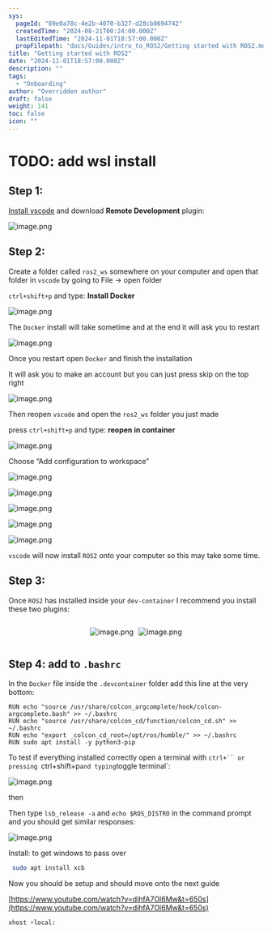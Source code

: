 ```yaml
---
sys:
  pageId: "89e0a78c-4e2b-4070-b327-d28cb0694742"
  createdTime: "2024-08-21T00:24:00.000Z"
  lastEditedTime: "2024-11-01T18:57:00.000Z"
  propFilepath: "docs/Guides/intro_to_ROS2/Getting started with ROS2.md"
title: "Getting started with ROS2"
date: "2024-11-01T18:57:00.000Z"
description: ""
tags:
  - "Onboarding"
author: "Overridden author"
draft: false
weight: 141
toc: false
icon: ""
---
```


# TODO: add wsl install

## Step 1:

[Install vscode](https://code.visualstudio.com/download) and download **Remote Development** plugin:

![image.png](https://prod-files-secure.s3.us-west-2.amazonaws.com/d518164a-d88e-44d1-a4ee-3adb3bd8bce0/efb52993-1881-4a40-b95e-6f020334f022/image.png?X-Amz-Algorithm=AWS4-HMAC-SHA256&X-Amz-Content-Sha256=UNSIGNED-PAYLOAD&X-Amz-Credential=ASIAZI2LB466SO3XVL6W%2F20250324%2Fus-west-2%2Fs3%2Faws4_request&X-Amz-Date=20250324T161034Z&X-Amz-Expires=3600&X-Amz-Security-Token=IQoJb3JpZ2luX2VjEJj%2F%2F%2F%2F%2F%2F%2F%2F%2F%2FwEaCXVzLXdlc3QtMiJHMEUCIAnRxc04UhfU%2BPxDC40lk1FV12o3QiL1mSh5Q4VOp0MqAiEAqlzqu8zOj7ZpuYQA%2BDxbVvkMmJgpwO%2Bx90Hs7Yjcn8sqiAQI8f%2F%2F%2F%2F%2F%2F%2F%2F%2F%2FARAAGgw2Mzc0MjMxODM4MDUiDJNoPiqhEYDqd5xBQyrcA8Mq7gOjQBzZrWyGPtGEgKt7QKahxm8X80CguqRnfCJakEz%2BrKgSbtQkfZOp5BytJcmhcT8RfEzAZwdfTCBW7n6g3lzA01dW2rY5IluxYao%2B3zvollRjddHDL12f%2FZnNV6r3gFIUBhGojBlrBbm%2BNWCES3qsaarIe2O5zL2M%2FGbi0CnDi%2BOYYQD2iuc6FGHelaateHlCdAKVAkZtkk8ExBBn%2FIB2AbFgiVku%2FqPAqnw25ZrAyNZX4VJqLkneETfN%2B1pQ%2B8i5kt2lZYgkjXUUn07NdRMRuJGQgSGPj%2BHXc76%2F22XYBsEjLUlxgn%2BJ2Ugs%2FWtlt1suDVNZlE3SdcjhKH9KGMOD24hJugJY3R2VffhWZTxdITSRpfyOo2fgpLco5ejIuwp80Sa9PdKykoNLuOonZaC7AhVrKCbEy0Qw1MpjbA7g6aNZoM4RFSrkXGmQSPlgHYC%2Fh%2FbWR6u9M%2B7e1mt9AtubwIZmJ7bw3Tc4tWPZ6gszWd8l%2FoHG8gINdIhHtAsnhxcOtmHvYYIC0RytajOcH8LRx4FavddHGurHsPrCrEN0FT5iDqkp%2BMclmKCJVTpmDSCCN%2FLlzi83cZll9yunjrfz3iTR8%2B0mWtcBqaemvlFuGFfDclqIqwb9MMX%2Bhb8GOqUBq7sHhQkQByJWfPyODjkAg3AiSCVrLhtdHoC3biSWuMFm7OqAYvdLMjU%2FJp6WnCLtgvYpE5zRcV4k2WNyucuorOxs9BUtbDlQDKOeT5yvY%2B2sjEgqqRAUNM5yj%2FIDq9MXL532aS8qFheXq3ULEusT%2B0XR5YpKz%2BxF9mhzXvkknUWaVQ%2Bpr24eK2ZjAynOdb5AQaFk%2FSfVyW82zvMZxlfRwtbpyNgO&X-Amz-Signature=91296fdf656d410c6d33ecb64c091589b4a19bf890ea41e428d5a3542ec04add&X-Amz-SignedHeaders=host&x-id=GetObject)

## Step 2:

Create a folder called `ros2_ws` somewhere on your computer and open that folder in `vscode` by going to File → open folder 

`ctrl+shift+p` and type: **Install Docker**

![image.png](https://prod-files-secure.s3.us-west-2.amazonaws.com/d518164a-d88e-44d1-a4ee-3adb3bd8bce0/2269dc0e-1cd5-47ff-bceb-c04ad9b2eab0/image.png?X-Amz-Algorithm=AWS4-HMAC-SHA256&X-Amz-Content-Sha256=UNSIGNED-PAYLOAD&X-Amz-Credential=ASIAZI2LB466SO3XVL6W%2F20250324%2Fus-west-2%2Fs3%2Faws4_request&X-Amz-Date=20250324T161034Z&X-Amz-Expires=3600&X-Amz-Security-Token=IQoJb3JpZ2luX2VjEJj%2F%2F%2F%2F%2F%2F%2F%2F%2F%2FwEaCXVzLXdlc3QtMiJHMEUCIAnRxc04UhfU%2BPxDC40lk1FV12o3QiL1mSh5Q4VOp0MqAiEAqlzqu8zOj7ZpuYQA%2BDxbVvkMmJgpwO%2Bx90Hs7Yjcn8sqiAQI8f%2F%2F%2F%2F%2F%2F%2F%2F%2F%2FARAAGgw2Mzc0MjMxODM4MDUiDJNoPiqhEYDqd5xBQyrcA8Mq7gOjQBzZrWyGPtGEgKt7QKahxm8X80CguqRnfCJakEz%2BrKgSbtQkfZOp5BytJcmhcT8RfEzAZwdfTCBW7n6g3lzA01dW2rY5IluxYao%2B3zvollRjddHDL12f%2FZnNV6r3gFIUBhGojBlrBbm%2BNWCES3qsaarIe2O5zL2M%2FGbi0CnDi%2BOYYQD2iuc6FGHelaateHlCdAKVAkZtkk8ExBBn%2FIB2AbFgiVku%2FqPAqnw25ZrAyNZX4VJqLkneETfN%2B1pQ%2B8i5kt2lZYgkjXUUn07NdRMRuJGQgSGPj%2BHXc76%2F22XYBsEjLUlxgn%2BJ2Ugs%2FWtlt1suDVNZlE3SdcjhKH9KGMOD24hJugJY3R2VffhWZTxdITSRpfyOo2fgpLco5ejIuwp80Sa9PdKykoNLuOonZaC7AhVrKCbEy0Qw1MpjbA7g6aNZoM4RFSrkXGmQSPlgHYC%2Fh%2FbWR6u9M%2B7e1mt9AtubwIZmJ7bw3Tc4tWPZ6gszWd8l%2FoHG8gINdIhHtAsnhxcOtmHvYYIC0RytajOcH8LRx4FavddHGurHsPrCrEN0FT5iDqkp%2BMclmKCJVTpmDSCCN%2FLlzi83cZll9yunjrfz3iTR8%2B0mWtcBqaemvlFuGFfDclqIqwb9MMX%2Bhb8GOqUBq7sHhQkQByJWfPyODjkAg3AiSCVrLhtdHoC3biSWuMFm7OqAYvdLMjU%2FJp6WnCLtgvYpE5zRcV4k2WNyucuorOxs9BUtbDlQDKOeT5yvY%2B2sjEgqqRAUNM5yj%2FIDq9MXL532aS8qFheXq3ULEusT%2B0XR5YpKz%2BxF9mhzXvkknUWaVQ%2Bpr24eK2ZjAynOdb5AQaFk%2FSfVyW82zvMZxlfRwtbpyNgO&X-Amz-Signature=483d152ecabe6527d2e6c176a4d9a1b1c813f83568d8bb604731990c4d7b8c11&X-Amz-SignedHeaders=host&x-id=GetObject)

The `Docker` install will take sometime and at the end it will ask you to restart

![image.png](https://prod-files-secure.s3.us-west-2.amazonaws.com/d518164a-d88e-44d1-a4ee-3adb3bd8bce0/ed233f78-be33-4b1f-b89c-9c346c0e961e/image.png?X-Amz-Algorithm=AWS4-HMAC-SHA256&X-Amz-Content-Sha256=UNSIGNED-PAYLOAD&X-Amz-Credential=ASIAZI2LB466SO3XVL6W%2F20250324%2Fus-west-2%2Fs3%2Faws4_request&X-Amz-Date=20250324T161034Z&X-Amz-Expires=3600&X-Amz-Security-Token=IQoJb3JpZ2luX2VjEJj%2F%2F%2F%2F%2F%2F%2F%2F%2F%2FwEaCXVzLXdlc3QtMiJHMEUCIAnRxc04UhfU%2BPxDC40lk1FV12o3QiL1mSh5Q4VOp0MqAiEAqlzqu8zOj7ZpuYQA%2BDxbVvkMmJgpwO%2Bx90Hs7Yjcn8sqiAQI8f%2F%2F%2F%2F%2F%2F%2F%2F%2F%2FARAAGgw2Mzc0MjMxODM4MDUiDJNoPiqhEYDqd5xBQyrcA8Mq7gOjQBzZrWyGPtGEgKt7QKahxm8X80CguqRnfCJakEz%2BrKgSbtQkfZOp5BytJcmhcT8RfEzAZwdfTCBW7n6g3lzA01dW2rY5IluxYao%2B3zvollRjddHDL12f%2FZnNV6r3gFIUBhGojBlrBbm%2BNWCES3qsaarIe2O5zL2M%2FGbi0CnDi%2BOYYQD2iuc6FGHelaateHlCdAKVAkZtkk8ExBBn%2FIB2AbFgiVku%2FqPAqnw25ZrAyNZX4VJqLkneETfN%2B1pQ%2B8i5kt2lZYgkjXUUn07NdRMRuJGQgSGPj%2BHXc76%2F22XYBsEjLUlxgn%2BJ2Ugs%2FWtlt1suDVNZlE3SdcjhKH9KGMOD24hJugJY3R2VffhWZTxdITSRpfyOo2fgpLco5ejIuwp80Sa9PdKykoNLuOonZaC7AhVrKCbEy0Qw1MpjbA7g6aNZoM4RFSrkXGmQSPlgHYC%2Fh%2FbWR6u9M%2B7e1mt9AtubwIZmJ7bw3Tc4tWPZ6gszWd8l%2FoHG8gINdIhHtAsnhxcOtmHvYYIC0RytajOcH8LRx4FavddHGurHsPrCrEN0FT5iDqkp%2BMclmKCJVTpmDSCCN%2FLlzi83cZll9yunjrfz3iTR8%2B0mWtcBqaemvlFuGFfDclqIqwb9MMX%2Bhb8GOqUBq7sHhQkQByJWfPyODjkAg3AiSCVrLhtdHoC3biSWuMFm7OqAYvdLMjU%2FJp6WnCLtgvYpE5zRcV4k2WNyucuorOxs9BUtbDlQDKOeT5yvY%2B2sjEgqqRAUNM5yj%2FIDq9MXL532aS8qFheXq3ULEusT%2B0XR5YpKz%2BxF9mhzXvkknUWaVQ%2Bpr24eK2ZjAynOdb5AQaFk%2FSfVyW82zvMZxlfRwtbpyNgO&X-Amz-Signature=0cb2ead6f3478736a91b5b608248d8398597462226cec8b4a32c303b33b3eba5&X-Amz-SignedHeaders=host&x-id=GetObject)

Once you restart open `Docker` and finish the installation

It will ask you to make an account but you can just press skip on the top right

![image.png](https://prod-files-secure.s3.us-west-2.amazonaws.com/d518164a-d88e-44d1-a4ee-3adb3bd8bce0/21010ad9-1659-4fd9-9f59-9932a09b2a3d/image.png?X-Amz-Algorithm=AWS4-HMAC-SHA256&X-Amz-Content-Sha256=UNSIGNED-PAYLOAD&X-Amz-Credential=ASIAZI2LB466SO3XVL6W%2F20250324%2Fus-west-2%2Fs3%2Faws4_request&X-Amz-Date=20250324T161034Z&X-Amz-Expires=3600&X-Amz-Security-Token=IQoJb3JpZ2luX2VjEJj%2F%2F%2F%2F%2F%2F%2F%2F%2F%2FwEaCXVzLXdlc3QtMiJHMEUCIAnRxc04UhfU%2BPxDC40lk1FV12o3QiL1mSh5Q4VOp0MqAiEAqlzqu8zOj7ZpuYQA%2BDxbVvkMmJgpwO%2Bx90Hs7Yjcn8sqiAQI8f%2F%2F%2F%2F%2F%2F%2F%2F%2F%2FARAAGgw2Mzc0MjMxODM4MDUiDJNoPiqhEYDqd5xBQyrcA8Mq7gOjQBzZrWyGPtGEgKt7QKahxm8X80CguqRnfCJakEz%2BrKgSbtQkfZOp5BytJcmhcT8RfEzAZwdfTCBW7n6g3lzA01dW2rY5IluxYao%2B3zvollRjddHDL12f%2FZnNV6r3gFIUBhGojBlrBbm%2BNWCES3qsaarIe2O5zL2M%2FGbi0CnDi%2BOYYQD2iuc6FGHelaateHlCdAKVAkZtkk8ExBBn%2FIB2AbFgiVku%2FqPAqnw25ZrAyNZX4VJqLkneETfN%2B1pQ%2B8i5kt2lZYgkjXUUn07NdRMRuJGQgSGPj%2BHXc76%2F22XYBsEjLUlxgn%2BJ2Ugs%2FWtlt1suDVNZlE3SdcjhKH9KGMOD24hJugJY3R2VffhWZTxdITSRpfyOo2fgpLco5ejIuwp80Sa9PdKykoNLuOonZaC7AhVrKCbEy0Qw1MpjbA7g6aNZoM4RFSrkXGmQSPlgHYC%2Fh%2FbWR6u9M%2B7e1mt9AtubwIZmJ7bw3Tc4tWPZ6gszWd8l%2FoHG8gINdIhHtAsnhxcOtmHvYYIC0RytajOcH8LRx4FavddHGurHsPrCrEN0FT5iDqkp%2BMclmKCJVTpmDSCCN%2FLlzi83cZll9yunjrfz3iTR8%2B0mWtcBqaemvlFuGFfDclqIqwb9MMX%2Bhb8GOqUBq7sHhQkQByJWfPyODjkAg3AiSCVrLhtdHoC3biSWuMFm7OqAYvdLMjU%2FJp6WnCLtgvYpE5zRcV4k2WNyucuorOxs9BUtbDlQDKOeT5yvY%2B2sjEgqqRAUNM5yj%2FIDq9MXL532aS8qFheXq3ULEusT%2B0XR5YpKz%2BxF9mhzXvkknUWaVQ%2Bpr24eK2ZjAynOdb5AQaFk%2FSfVyW82zvMZxlfRwtbpyNgO&X-Amz-Signature=b27371e08e2d4ccf37d9236553a80c895468d3f33ddf85eb7aeba72cf112aa29&X-Amz-SignedHeaders=host&x-id=GetObject)

Then reopen `vscode` and open the `ros2_ws` folder you just made

press `ctrl+shift+p` and type: **reopen in container**

![image.png](https://prod-files-secure.s3.us-west-2.amazonaws.com/d518164a-d88e-44d1-a4ee-3adb3bd8bce0/4e93b8c2-41ad-488c-8095-c74205196118/image.png?X-Amz-Algorithm=AWS4-HMAC-SHA256&X-Amz-Content-Sha256=UNSIGNED-PAYLOAD&X-Amz-Credential=ASIAZI2LB466SO3XVL6W%2F20250324%2Fus-west-2%2Fs3%2Faws4_request&X-Amz-Date=20250324T161034Z&X-Amz-Expires=3600&X-Amz-Security-Token=IQoJb3JpZ2luX2VjEJj%2F%2F%2F%2F%2F%2F%2F%2F%2F%2FwEaCXVzLXdlc3QtMiJHMEUCIAnRxc04UhfU%2BPxDC40lk1FV12o3QiL1mSh5Q4VOp0MqAiEAqlzqu8zOj7ZpuYQA%2BDxbVvkMmJgpwO%2Bx90Hs7Yjcn8sqiAQI8f%2F%2F%2F%2F%2F%2F%2F%2F%2F%2FARAAGgw2Mzc0MjMxODM4MDUiDJNoPiqhEYDqd5xBQyrcA8Mq7gOjQBzZrWyGPtGEgKt7QKahxm8X80CguqRnfCJakEz%2BrKgSbtQkfZOp5BytJcmhcT8RfEzAZwdfTCBW7n6g3lzA01dW2rY5IluxYao%2B3zvollRjddHDL12f%2FZnNV6r3gFIUBhGojBlrBbm%2BNWCES3qsaarIe2O5zL2M%2FGbi0CnDi%2BOYYQD2iuc6FGHelaateHlCdAKVAkZtkk8ExBBn%2FIB2AbFgiVku%2FqPAqnw25ZrAyNZX4VJqLkneETfN%2B1pQ%2B8i5kt2lZYgkjXUUn07NdRMRuJGQgSGPj%2BHXc76%2F22XYBsEjLUlxgn%2BJ2Ugs%2FWtlt1suDVNZlE3SdcjhKH9KGMOD24hJugJY3R2VffhWZTxdITSRpfyOo2fgpLco5ejIuwp80Sa9PdKykoNLuOonZaC7AhVrKCbEy0Qw1MpjbA7g6aNZoM4RFSrkXGmQSPlgHYC%2Fh%2FbWR6u9M%2B7e1mt9AtubwIZmJ7bw3Tc4tWPZ6gszWd8l%2FoHG8gINdIhHtAsnhxcOtmHvYYIC0RytajOcH8LRx4FavddHGurHsPrCrEN0FT5iDqkp%2BMclmKCJVTpmDSCCN%2FLlzi83cZll9yunjrfz3iTR8%2B0mWtcBqaemvlFuGFfDclqIqwb9MMX%2Bhb8GOqUBq7sHhQkQByJWfPyODjkAg3AiSCVrLhtdHoC3biSWuMFm7OqAYvdLMjU%2FJp6WnCLtgvYpE5zRcV4k2WNyucuorOxs9BUtbDlQDKOeT5yvY%2B2sjEgqqRAUNM5yj%2FIDq9MXL532aS8qFheXq3ULEusT%2B0XR5YpKz%2BxF9mhzXvkknUWaVQ%2Bpr24eK2ZjAynOdb5AQaFk%2FSfVyW82zvMZxlfRwtbpyNgO&X-Amz-Signature=aad2534ab12f7a7e6e0304a4362b75e65c7a2a0269ebfbb11f9e993fc5fca8da&X-Amz-SignedHeaders=host&x-id=GetObject)

Choose “Add configuration to workspace”

![image.png](https://prod-files-secure.s3.us-west-2.amazonaws.com/d518164a-d88e-44d1-a4ee-3adb3bd8bce0/9560b282-5060-4989-ba37-97e7b2c22476/image.png?X-Amz-Algorithm=AWS4-HMAC-SHA256&X-Amz-Content-Sha256=UNSIGNED-PAYLOAD&X-Amz-Credential=ASIAZI2LB466SO3XVL6W%2F20250324%2Fus-west-2%2Fs3%2Faws4_request&X-Amz-Date=20250324T161034Z&X-Amz-Expires=3600&X-Amz-Security-Token=IQoJb3JpZ2luX2VjEJj%2F%2F%2F%2F%2F%2F%2F%2F%2F%2FwEaCXVzLXdlc3QtMiJHMEUCIAnRxc04UhfU%2BPxDC40lk1FV12o3QiL1mSh5Q4VOp0MqAiEAqlzqu8zOj7ZpuYQA%2BDxbVvkMmJgpwO%2Bx90Hs7Yjcn8sqiAQI8f%2F%2F%2F%2F%2F%2F%2F%2F%2F%2FARAAGgw2Mzc0MjMxODM4MDUiDJNoPiqhEYDqd5xBQyrcA8Mq7gOjQBzZrWyGPtGEgKt7QKahxm8X80CguqRnfCJakEz%2BrKgSbtQkfZOp5BytJcmhcT8RfEzAZwdfTCBW7n6g3lzA01dW2rY5IluxYao%2B3zvollRjddHDL12f%2FZnNV6r3gFIUBhGojBlrBbm%2BNWCES3qsaarIe2O5zL2M%2FGbi0CnDi%2BOYYQD2iuc6FGHelaateHlCdAKVAkZtkk8ExBBn%2FIB2AbFgiVku%2FqPAqnw25ZrAyNZX4VJqLkneETfN%2B1pQ%2B8i5kt2lZYgkjXUUn07NdRMRuJGQgSGPj%2BHXc76%2F22XYBsEjLUlxgn%2BJ2Ugs%2FWtlt1suDVNZlE3SdcjhKH9KGMOD24hJugJY3R2VffhWZTxdITSRpfyOo2fgpLco5ejIuwp80Sa9PdKykoNLuOonZaC7AhVrKCbEy0Qw1MpjbA7g6aNZoM4RFSrkXGmQSPlgHYC%2Fh%2FbWR6u9M%2B7e1mt9AtubwIZmJ7bw3Tc4tWPZ6gszWd8l%2FoHG8gINdIhHtAsnhxcOtmHvYYIC0RytajOcH8LRx4FavddHGurHsPrCrEN0FT5iDqkp%2BMclmKCJVTpmDSCCN%2FLlzi83cZll9yunjrfz3iTR8%2B0mWtcBqaemvlFuGFfDclqIqwb9MMX%2Bhb8GOqUBq7sHhQkQByJWfPyODjkAg3AiSCVrLhtdHoC3biSWuMFm7OqAYvdLMjU%2FJp6WnCLtgvYpE5zRcV4k2WNyucuorOxs9BUtbDlQDKOeT5yvY%2B2sjEgqqRAUNM5yj%2FIDq9MXL532aS8qFheXq3ULEusT%2B0XR5YpKz%2BxF9mhzXvkknUWaVQ%2Bpr24eK2ZjAynOdb5AQaFk%2FSfVyW82zvMZxlfRwtbpyNgO&X-Amz-Signature=0dca43b851ae0c4cb2a93db64d34768dcefaa6ffe1f6fc5a7180819cb7a4c31d&X-Amz-SignedHeaders=host&x-id=GetObject)

![image.png](https://prod-files-secure.s3.us-west-2.amazonaws.com/d518164a-d88e-44d1-a4ee-3adb3bd8bce0/2ee63f81-886b-48e8-a553-dc6e5eac99e4/image.png?X-Amz-Algorithm=AWS4-HMAC-SHA256&X-Amz-Content-Sha256=UNSIGNED-PAYLOAD&X-Amz-Credential=ASIAZI2LB466SO3XVL6W%2F20250324%2Fus-west-2%2Fs3%2Faws4_request&X-Amz-Date=20250324T161034Z&X-Amz-Expires=3600&X-Amz-Security-Token=IQoJb3JpZ2luX2VjEJj%2F%2F%2F%2F%2F%2F%2F%2F%2F%2FwEaCXVzLXdlc3QtMiJHMEUCIAnRxc04UhfU%2BPxDC40lk1FV12o3QiL1mSh5Q4VOp0MqAiEAqlzqu8zOj7ZpuYQA%2BDxbVvkMmJgpwO%2Bx90Hs7Yjcn8sqiAQI8f%2F%2F%2F%2F%2F%2F%2F%2F%2F%2FARAAGgw2Mzc0MjMxODM4MDUiDJNoPiqhEYDqd5xBQyrcA8Mq7gOjQBzZrWyGPtGEgKt7QKahxm8X80CguqRnfCJakEz%2BrKgSbtQkfZOp5BytJcmhcT8RfEzAZwdfTCBW7n6g3lzA01dW2rY5IluxYao%2B3zvollRjddHDL12f%2FZnNV6r3gFIUBhGojBlrBbm%2BNWCES3qsaarIe2O5zL2M%2FGbi0CnDi%2BOYYQD2iuc6FGHelaateHlCdAKVAkZtkk8ExBBn%2FIB2AbFgiVku%2FqPAqnw25ZrAyNZX4VJqLkneETfN%2B1pQ%2B8i5kt2lZYgkjXUUn07NdRMRuJGQgSGPj%2BHXc76%2F22XYBsEjLUlxgn%2BJ2Ugs%2FWtlt1suDVNZlE3SdcjhKH9KGMOD24hJugJY3R2VffhWZTxdITSRpfyOo2fgpLco5ejIuwp80Sa9PdKykoNLuOonZaC7AhVrKCbEy0Qw1MpjbA7g6aNZoM4RFSrkXGmQSPlgHYC%2Fh%2FbWR6u9M%2B7e1mt9AtubwIZmJ7bw3Tc4tWPZ6gszWd8l%2FoHG8gINdIhHtAsnhxcOtmHvYYIC0RytajOcH8LRx4FavddHGurHsPrCrEN0FT5iDqkp%2BMclmKCJVTpmDSCCN%2FLlzi83cZll9yunjrfz3iTR8%2B0mWtcBqaemvlFuGFfDclqIqwb9MMX%2Bhb8GOqUBq7sHhQkQByJWfPyODjkAg3AiSCVrLhtdHoC3biSWuMFm7OqAYvdLMjU%2FJp6WnCLtgvYpE5zRcV4k2WNyucuorOxs9BUtbDlQDKOeT5yvY%2B2sjEgqqRAUNM5yj%2FIDq9MXL532aS8qFheXq3ULEusT%2B0XR5YpKz%2BxF9mhzXvkknUWaVQ%2Bpr24eK2ZjAynOdb5AQaFk%2FSfVyW82zvMZxlfRwtbpyNgO&X-Amz-Signature=90e3c131396d7abcf01a9095d9d6559fef9608d4c209f2fb15560980f9c47be8&X-Amz-SignedHeaders=host&x-id=GetObject)

![image.png](https://prod-files-secure.s3.us-west-2.amazonaws.com/d518164a-d88e-44d1-a4ee-3adb3bd8bce0/ae1580b2-b048-407e-aed9-b584224a7a04/image.png?X-Amz-Algorithm=AWS4-HMAC-SHA256&X-Amz-Content-Sha256=UNSIGNED-PAYLOAD&X-Amz-Credential=ASIAZI2LB466SO3XVL6W%2F20250324%2Fus-west-2%2Fs3%2Faws4_request&X-Amz-Date=20250324T161034Z&X-Amz-Expires=3600&X-Amz-Security-Token=IQoJb3JpZ2luX2VjEJj%2F%2F%2F%2F%2F%2F%2F%2F%2F%2FwEaCXVzLXdlc3QtMiJHMEUCIAnRxc04UhfU%2BPxDC40lk1FV12o3QiL1mSh5Q4VOp0MqAiEAqlzqu8zOj7ZpuYQA%2BDxbVvkMmJgpwO%2Bx90Hs7Yjcn8sqiAQI8f%2F%2F%2F%2F%2F%2F%2F%2F%2F%2FARAAGgw2Mzc0MjMxODM4MDUiDJNoPiqhEYDqd5xBQyrcA8Mq7gOjQBzZrWyGPtGEgKt7QKahxm8X80CguqRnfCJakEz%2BrKgSbtQkfZOp5BytJcmhcT8RfEzAZwdfTCBW7n6g3lzA01dW2rY5IluxYao%2B3zvollRjddHDL12f%2FZnNV6r3gFIUBhGojBlrBbm%2BNWCES3qsaarIe2O5zL2M%2FGbi0CnDi%2BOYYQD2iuc6FGHelaateHlCdAKVAkZtkk8ExBBn%2FIB2AbFgiVku%2FqPAqnw25ZrAyNZX4VJqLkneETfN%2B1pQ%2B8i5kt2lZYgkjXUUn07NdRMRuJGQgSGPj%2BHXc76%2F22XYBsEjLUlxgn%2BJ2Ugs%2FWtlt1suDVNZlE3SdcjhKH9KGMOD24hJugJY3R2VffhWZTxdITSRpfyOo2fgpLco5ejIuwp80Sa9PdKykoNLuOonZaC7AhVrKCbEy0Qw1MpjbA7g6aNZoM4RFSrkXGmQSPlgHYC%2Fh%2FbWR6u9M%2B7e1mt9AtubwIZmJ7bw3Tc4tWPZ6gszWd8l%2FoHG8gINdIhHtAsnhxcOtmHvYYIC0RytajOcH8LRx4FavddHGurHsPrCrEN0FT5iDqkp%2BMclmKCJVTpmDSCCN%2FLlzi83cZll9yunjrfz3iTR8%2B0mWtcBqaemvlFuGFfDclqIqwb9MMX%2Bhb8GOqUBq7sHhQkQByJWfPyODjkAg3AiSCVrLhtdHoC3biSWuMFm7OqAYvdLMjU%2FJp6WnCLtgvYpE5zRcV4k2WNyucuorOxs9BUtbDlQDKOeT5yvY%2B2sjEgqqRAUNM5yj%2FIDq9MXL532aS8qFheXq3ULEusT%2B0XR5YpKz%2BxF9mhzXvkknUWaVQ%2Bpr24eK2ZjAynOdb5AQaFk%2FSfVyW82zvMZxlfRwtbpyNgO&X-Amz-Signature=1ef5f94119cbf8dd97467e14a169dbf2bd9557b52af79507c0b56aa282fa5758&X-Amz-SignedHeaders=host&x-id=GetObject)

![image.png](https://prod-files-secure.s3.us-west-2.amazonaws.com/d518164a-d88e-44d1-a4ee-3adb3bd8bce0/53255b28-f75e-430f-b9e3-c0ac8577e42b/image.png?X-Amz-Algorithm=AWS4-HMAC-SHA256&X-Amz-Content-Sha256=UNSIGNED-PAYLOAD&X-Amz-Credential=ASIAZI2LB466SO3XVL6W%2F20250324%2Fus-west-2%2Fs3%2Faws4_request&X-Amz-Date=20250324T161034Z&X-Amz-Expires=3600&X-Amz-Security-Token=IQoJb3JpZ2luX2VjEJj%2F%2F%2F%2F%2F%2F%2F%2F%2F%2FwEaCXVzLXdlc3QtMiJHMEUCIAnRxc04UhfU%2BPxDC40lk1FV12o3QiL1mSh5Q4VOp0MqAiEAqlzqu8zOj7ZpuYQA%2BDxbVvkMmJgpwO%2Bx90Hs7Yjcn8sqiAQI8f%2F%2F%2F%2F%2F%2F%2F%2F%2F%2FARAAGgw2Mzc0MjMxODM4MDUiDJNoPiqhEYDqd5xBQyrcA8Mq7gOjQBzZrWyGPtGEgKt7QKahxm8X80CguqRnfCJakEz%2BrKgSbtQkfZOp5BytJcmhcT8RfEzAZwdfTCBW7n6g3lzA01dW2rY5IluxYao%2B3zvollRjddHDL12f%2FZnNV6r3gFIUBhGojBlrBbm%2BNWCES3qsaarIe2O5zL2M%2FGbi0CnDi%2BOYYQD2iuc6FGHelaateHlCdAKVAkZtkk8ExBBn%2FIB2AbFgiVku%2FqPAqnw25ZrAyNZX4VJqLkneETfN%2B1pQ%2B8i5kt2lZYgkjXUUn07NdRMRuJGQgSGPj%2BHXc76%2F22XYBsEjLUlxgn%2BJ2Ugs%2FWtlt1suDVNZlE3SdcjhKH9KGMOD24hJugJY3R2VffhWZTxdITSRpfyOo2fgpLco5ejIuwp80Sa9PdKykoNLuOonZaC7AhVrKCbEy0Qw1MpjbA7g6aNZoM4RFSrkXGmQSPlgHYC%2Fh%2FbWR6u9M%2B7e1mt9AtubwIZmJ7bw3Tc4tWPZ6gszWd8l%2FoHG8gINdIhHtAsnhxcOtmHvYYIC0RytajOcH8LRx4FavddHGurHsPrCrEN0FT5iDqkp%2BMclmKCJVTpmDSCCN%2FLlzi83cZll9yunjrfz3iTR8%2B0mWtcBqaemvlFuGFfDclqIqwb9MMX%2Bhb8GOqUBq7sHhQkQByJWfPyODjkAg3AiSCVrLhtdHoC3biSWuMFm7OqAYvdLMjU%2FJp6WnCLtgvYpE5zRcV4k2WNyucuorOxs9BUtbDlQDKOeT5yvY%2B2sjEgqqRAUNM5yj%2FIDq9MXL532aS8qFheXq3ULEusT%2B0XR5YpKz%2BxF9mhzXvkknUWaVQ%2Bpr24eK2ZjAynOdb5AQaFk%2FSfVyW82zvMZxlfRwtbpyNgO&X-Amz-Signature=72d64cb570ed28ff634a69018860f7a2498c67ac2c0bed923f31956b4415a0dd&X-Amz-SignedHeaders=host&x-id=GetObject)

![image.png](https://prod-files-secure.s3.us-west-2.amazonaws.com/d518164a-d88e-44d1-a4ee-3adb3bd8bce0/7c562767-5af9-4ffb-97d1-327bcdf4ee00/image.png?X-Amz-Algorithm=AWS4-HMAC-SHA256&X-Amz-Content-Sha256=UNSIGNED-PAYLOAD&X-Amz-Credential=ASIAZI2LB466SO3XVL6W%2F20250324%2Fus-west-2%2Fs3%2Faws4_request&X-Amz-Date=20250324T161034Z&X-Amz-Expires=3600&X-Amz-Security-Token=IQoJb3JpZ2luX2VjEJj%2F%2F%2F%2F%2F%2F%2F%2F%2F%2FwEaCXVzLXdlc3QtMiJHMEUCIAnRxc04UhfU%2BPxDC40lk1FV12o3QiL1mSh5Q4VOp0MqAiEAqlzqu8zOj7ZpuYQA%2BDxbVvkMmJgpwO%2Bx90Hs7Yjcn8sqiAQI8f%2F%2F%2F%2F%2F%2F%2F%2F%2F%2FARAAGgw2Mzc0MjMxODM4MDUiDJNoPiqhEYDqd5xBQyrcA8Mq7gOjQBzZrWyGPtGEgKt7QKahxm8X80CguqRnfCJakEz%2BrKgSbtQkfZOp5BytJcmhcT8RfEzAZwdfTCBW7n6g3lzA01dW2rY5IluxYao%2B3zvollRjddHDL12f%2FZnNV6r3gFIUBhGojBlrBbm%2BNWCES3qsaarIe2O5zL2M%2FGbi0CnDi%2BOYYQD2iuc6FGHelaateHlCdAKVAkZtkk8ExBBn%2FIB2AbFgiVku%2FqPAqnw25ZrAyNZX4VJqLkneETfN%2B1pQ%2B8i5kt2lZYgkjXUUn07NdRMRuJGQgSGPj%2BHXc76%2F22XYBsEjLUlxgn%2BJ2Ugs%2FWtlt1suDVNZlE3SdcjhKH9KGMOD24hJugJY3R2VffhWZTxdITSRpfyOo2fgpLco5ejIuwp80Sa9PdKykoNLuOonZaC7AhVrKCbEy0Qw1MpjbA7g6aNZoM4RFSrkXGmQSPlgHYC%2Fh%2FbWR6u9M%2B7e1mt9AtubwIZmJ7bw3Tc4tWPZ6gszWd8l%2FoHG8gINdIhHtAsnhxcOtmHvYYIC0RytajOcH8LRx4FavddHGurHsPrCrEN0FT5iDqkp%2BMclmKCJVTpmDSCCN%2FLlzi83cZll9yunjrfz3iTR8%2B0mWtcBqaemvlFuGFfDclqIqwb9MMX%2Bhb8GOqUBq7sHhQkQByJWfPyODjkAg3AiSCVrLhtdHoC3biSWuMFm7OqAYvdLMjU%2FJp6WnCLtgvYpE5zRcV4k2WNyucuorOxs9BUtbDlQDKOeT5yvY%2B2sjEgqqRAUNM5yj%2FIDq9MXL532aS8qFheXq3ULEusT%2B0XR5YpKz%2BxF9mhzXvkknUWaVQ%2Bpr24eK2ZjAynOdb5AQaFk%2FSfVyW82zvMZxlfRwtbpyNgO&X-Amz-Signature=5c3c9c63dc53c7a9bdb69e113fb1f1130f0b5f7347c0674e7e977756f13fe46c&X-Amz-SignedHeaders=host&x-id=GetObject)

`vscode` will now install `ROS2` onto your computer so this may take some time.

## Step 3:

Once `ROS2` has installed inside your `dev-container` I recommend you install these two plugins:

<div style="display: flex;flex-direction: row; column-gap:10px; max-width: 630px;justify-content: center;">
<div>

![image.png](https://prod-files-secure.s3.us-west-2.amazonaws.com/d518164a-d88e-44d1-a4ee-3adb3bd8bce0/3fc3d550-5a54-4ba1-ba6b-faa01cdb7369/image.png?X-Amz-Algorithm=AWS4-HMAC-SHA256&X-Amz-Content-Sha256=UNSIGNED-PAYLOAD&X-Amz-Credential=ASIAZI2LB466VZQSTCCQ%2F20250324%2Fus-west-2%2Fs3%2Faws4_request&X-Amz-Date=20250324T161043Z&X-Amz-Expires=3600&X-Amz-Security-Token=IQoJb3JpZ2luX2VjEJj%2F%2F%2F%2F%2F%2F%2F%2F%2F%2FwEaCXVzLXdlc3QtMiJIMEYCIQCKbpBLVpJ9mpvKwNj9VcSf4pBcIF7aoyFlhcP1EAnmPwIhAJ3StcxZF6d2zrHrAS%2FluD6NRsHvhjYLcPmOsF3BDeumKogECPH%2F%2F%2F%2F%2F%2F%2F%2F%2F%2FwEQABoMNjM3NDIzMTgzODA1IgwFynHNu%2FOI%2Fk13Rtgq3AMqrENPIpMXs2nFhJ%2FPIL1VOcCOImZrTD5%2F4X6RUXvzdX9Id86uxsXb8IldvLLTYxGYB8UNLy5FvMePCenzgnb66KdLVPHoAEPhFWSN965qAVLdJKDYHWpA9N92kJ8dwf7Oz29cZeRCPxOzQJfisB5JsHbNnFOxTTxxJKGRD8xcwauaRyIbR08q5VjN5u1n9mJ20n3NOK2ncAHpN7SBGLPRFspIlJEg898w9QibBCOIb7rhz%2FdBtEk721mgHF910bqABFZEzzaEMACIvNKIcx2ubF52ZX7ZWrYFZG8hS45zeoeyfkwZfZohom0Y%2BYTTvNZd1bLu16hmXT8Sqd%2FaiuHUY88ed8mnr1um74Kuu7ZVrGTGVszIv0PqbP%2FZFrYl6Wy%2FSIb0aWvcp2Owcb%2FvBzI5cMQm5jQHBJZ%2BJrNIoXscIkGUMUQ91CLBipjA2Gaa0hT7GS0WENYI2Wv9JiHaKhzeupCKKd%2B2BwSX6o9NQCrsiuI4V0xm5haIr506ydF%2BK7DB5oUBteLvZegwdnLusWWU7Tj9BH8X3Ka0YUoyS1C1s3UuRo95Ltw3mSIEEKSyD62uFkMkHObi82I2P%2BSVx4KflStpiSMRBrmRvBHHgu9uDYfQj%2BV7rkFAXJJiLDDU%2FYW%2FBjqkAQVXwX9kjzHxQUhI1YhLMVcItHBWRpY48PK1dqSZetTAXdSL8AReRZTJ5OVnURsuRT8gHD3qobv%2Bz9E5e1YPPBDgbHFQ6%2FxyjMPwehI3UzuGmC9reS5erOQu%2FPjQt12mYBvro6xR%2BWNmljq%2Fyn6EGrjTiHfvVPXJnLoLuVzApWy2sHoSfCd2JbZiZbmoY6u3J7G7J7XPNzcJrZJcKeagB1unHih6&X-Amz-Signature=5ca4b5af589529f566f5d6fed925526b0fb87de99f4fb79038e0ecd9415e1f46&X-Amz-SignedHeaders=host&x-id=GetObject)

</div>
<div>

![image.png](https://prod-files-secure.s3.us-west-2.amazonaws.com/d518164a-d88e-44d1-a4ee-3adb3bd8bce0/d994cc66-13c2-4093-a5a3-f84cf4601a82/image.png?X-Amz-Algorithm=AWS4-HMAC-SHA256&X-Amz-Content-Sha256=UNSIGNED-PAYLOAD&X-Amz-Credential=ASIAZI2LB466257QRFAR%2F20250324%2Fus-west-2%2Fs3%2Faws4_request&X-Amz-Date=20250324T161043Z&X-Amz-Expires=3600&X-Amz-Security-Token=IQoJb3JpZ2luX2VjEJj%2F%2F%2F%2F%2F%2F%2F%2F%2F%2FwEaCXVzLXdlc3QtMiJGMEQCIBvdrGa8COsFvs1NH%2FIVNNGuQjuiVjrOfB60j9uypUOeAiAUGYs1ke3OyKXn%2BG7sisPFhCX9xVoWeuu8BeRgzauwRiqIBAjx%2F%2F%2F%2F%2F%2F%2F%2F%2F%2F8BEAAaDDYzNzQyMzE4MzgwNSIMAIHRNIXDcadrbK5IKtwDzZjyjQ2BVbp7zNmn7q4kJ0E2HSjKtGN%2FDAqTbL%2BxaVBBjNdeOay8zB7n7rDxF%2F6%2B%2BUgK2%2FIrz2l4rIQtO2%2BrGx1ZxAHbKCqrgB7uWgsxEb4xUDSzITIpRHH7KWca0KLNHsv5bh2%2Fq6oUpcVRpyAnJY0xz1nSxh6nCcEQPfYt%2B8fZi4rm6YUzmZFfs8Hfa6TmAt5605BwFl5AuOmwiX45TQEgd6ez%2B2jgnBgwn9ab1TSHHDdRvbEGMrS56IXvT0eh%2B4Cu88FszUc5kcX26zsgXaP5bx84oKbB0fag85DEnKx%2FQzKZ3T1MuBl%2FKXQIT5I9bUzemOhw3RfvAo2y4T2QL7Qy%2F6KX5Zi6tzmDFZHnvVWptVlsQVTiwr%2FhLfChTFZMRVhHTpH9Kz1N%2F6U3CSoK1dgAw3uDe%2F8BgQzimnGUf%2B0zLUCymCfPQyCCQDV4zkM0Bk0nQJjEs%2FrTtM9Vx9XbkiqBtPbwlz1sNm2%2Fj%2Bx4PyQHS7Gv9Phx5s%2BUA9OrVq9F38RlDVo2dRII37Fh%2FD%2FiKmiWyLf1DTXu3a75YrvrCTxUR9H2XTpJ7Nf76wMzDggBu8I8EiqUylknrm1BkIluDAC3vP20RkXUt5DKRSBbKhu1fi4mPbTqUFp6by8wyv6FvwY6pgFxXEdTNieD5mxrROJoOQGJKuH0uek%2FSuNhGky4Ry%2FiW3CWD%2BkHv121p0l%2B4RpYsAf9Q%2FmBsxx8MdU6f9ptdRldXlQPRWGpAzdrKJdFQc6RhPBoN0S2vUYHESxzdzWlKosQFU0DeOzMdHjcWZ2ypkdRigGGvdNzT%2F%2Fope6AEjm%2FYOg2R%2FLQ0VahQcJk440cVLpaR%2F80wLdDnOfvyc8WuP09vBc6gdh4&X-Amz-Signature=30c1b59f1c33f7034cedf888da21118bc756a1a71269d20b59fc2535c71a0701&X-Amz-SignedHeaders=host&x-id=GetObject)

</div>
</div>

## Step 4: add to `.bashrc`

In the `Docker` file inside the `.devcontainer` folder add this line at the very bottom: 

```docker
RUN echo "source /usr/share/colcon_argcomplete/hook/colcon-argcomplete.bash" >> ~/.bashrc
RUN echo "source /usr/share/colcon_cd/function/colcon_cd.sh" >> ~/.bashrc
RUN echo "export _colcon_cd_root=/opt/ros/humble/" >> ~/.bashrc
RUN sudo apt install -y python3-pip 
```

To test if everything installed correctly open a terminal with `ctrl+`` or pressing `ctrl+shift+p` and typing `toggle terminal`:

![image.png](https://prod-files-secure.s3.us-west-2.amazonaws.com/d518164a-d88e-44d1-a4ee-3adb3bd8bce0/6a4943d8-b04e-4c02-9a58-775f3384d1a5/image.png?X-Amz-Algorithm=AWS4-HMAC-SHA256&X-Amz-Content-Sha256=UNSIGNED-PAYLOAD&X-Amz-Credential=ASIAZI2LB466SO3XVL6W%2F20250324%2Fus-west-2%2Fs3%2Faws4_request&X-Amz-Date=20250324T161034Z&X-Amz-Expires=3600&X-Amz-Security-Token=IQoJb3JpZ2luX2VjEJj%2F%2F%2F%2F%2F%2F%2F%2F%2F%2FwEaCXVzLXdlc3QtMiJHMEUCIAnRxc04UhfU%2BPxDC40lk1FV12o3QiL1mSh5Q4VOp0MqAiEAqlzqu8zOj7ZpuYQA%2BDxbVvkMmJgpwO%2Bx90Hs7Yjcn8sqiAQI8f%2F%2F%2F%2F%2F%2F%2F%2F%2F%2FARAAGgw2Mzc0MjMxODM4MDUiDJNoPiqhEYDqd5xBQyrcA8Mq7gOjQBzZrWyGPtGEgKt7QKahxm8X80CguqRnfCJakEz%2BrKgSbtQkfZOp5BytJcmhcT8RfEzAZwdfTCBW7n6g3lzA01dW2rY5IluxYao%2B3zvollRjddHDL12f%2FZnNV6r3gFIUBhGojBlrBbm%2BNWCES3qsaarIe2O5zL2M%2FGbi0CnDi%2BOYYQD2iuc6FGHelaateHlCdAKVAkZtkk8ExBBn%2FIB2AbFgiVku%2FqPAqnw25ZrAyNZX4VJqLkneETfN%2B1pQ%2B8i5kt2lZYgkjXUUn07NdRMRuJGQgSGPj%2BHXc76%2F22XYBsEjLUlxgn%2BJ2Ugs%2FWtlt1suDVNZlE3SdcjhKH9KGMOD24hJugJY3R2VffhWZTxdITSRpfyOo2fgpLco5ejIuwp80Sa9PdKykoNLuOonZaC7AhVrKCbEy0Qw1MpjbA7g6aNZoM4RFSrkXGmQSPlgHYC%2Fh%2FbWR6u9M%2B7e1mt9AtubwIZmJ7bw3Tc4tWPZ6gszWd8l%2FoHG8gINdIhHtAsnhxcOtmHvYYIC0RytajOcH8LRx4FavddHGurHsPrCrEN0FT5iDqkp%2BMclmKCJVTpmDSCCN%2FLlzi83cZll9yunjrfz3iTR8%2B0mWtcBqaemvlFuGFfDclqIqwb9MMX%2Bhb8GOqUBq7sHhQkQByJWfPyODjkAg3AiSCVrLhtdHoC3biSWuMFm7OqAYvdLMjU%2FJp6WnCLtgvYpE5zRcV4k2WNyucuorOxs9BUtbDlQDKOeT5yvY%2B2sjEgqqRAUNM5yj%2FIDq9MXL532aS8qFheXq3ULEusT%2B0XR5YpKz%2BxF9mhzXvkknUWaVQ%2Bpr24eK2ZjAynOdb5AQaFk%2FSfVyW82zvMZxlfRwtbpyNgO&X-Amz-Signature=b1b1a0f4b03362d5c9998d373ee42bd508183881a336f715317fb02a85095935&X-Amz-SignedHeaders=host&x-id=GetObject)

then 

Then type `lsb_release -a` and `echo $ROS_DISTRO` in the command prompt and you should get similar responses:

![image.png](https://prod-files-secure.s3.us-west-2.amazonaws.com/d518164a-d88e-44d1-a4ee-3adb3bd8bce0/3e635dec-a805-4e85-8b9e-d000e5b71a4e/image.png?X-Amz-Algorithm=AWS4-HMAC-SHA256&X-Amz-Content-Sha256=UNSIGNED-PAYLOAD&X-Amz-Credential=ASIAZI2LB466SO3XVL6W%2F20250324%2Fus-west-2%2Fs3%2Faws4_request&X-Amz-Date=20250324T161034Z&X-Amz-Expires=3600&X-Amz-Security-Token=IQoJb3JpZ2luX2VjEJj%2F%2F%2F%2F%2F%2F%2F%2F%2F%2FwEaCXVzLXdlc3QtMiJHMEUCIAnRxc04UhfU%2BPxDC40lk1FV12o3QiL1mSh5Q4VOp0MqAiEAqlzqu8zOj7ZpuYQA%2BDxbVvkMmJgpwO%2Bx90Hs7Yjcn8sqiAQI8f%2F%2F%2F%2F%2F%2F%2F%2F%2F%2FARAAGgw2Mzc0MjMxODM4MDUiDJNoPiqhEYDqd5xBQyrcA8Mq7gOjQBzZrWyGPtGEgKt7QKahxm8X80CguqRnfCJakEz%2BrKgSbtQkfZOp5BytJcmhcT8RfEzAZwdfTCBW7n6g3lzA01dW2rY5IluxYao%2B3zvollRjddHDL12f%2FZnNV6r3gFIUBhGojBlrBbm%2BNWCES3qsaarIe2O5zL2M%2FGbi0CnDi%2BOYYQD2iuc6FGHelaateHlCdAKVAkZtkk8ExBBn%2FIB2AbFgiVku%2FqPAqnw25ZrAyNZX4VJqLkneETfN%2B1pQ%2B8i5kt2lZYgkjXUUn07NdRMRuJGQgSGPj%2BHXc76%2F22XYBsEjLUlxgn%2BJ2Ugs%2FWtlt1suDVNZlE3SdcjhKH9KGMOD24hJugJY3R2VffhWZTxdITSRpfyOo2fgpLco5ejIuwp80Sa9PdKykoNLuOonZaC7AhVrKCbEy0Qw1MpjbA7g6aNZoM4RFSrkXGmQSPlgHYC%2Fh%2FbWR6u9M%2B7e1mt9AtubwIZmJ7bw3Tc4tWPZ6gszWd8l%2FoHG8gINdIhHtAsnhxcOtmHvYYIC0RytajOcH8LRx4FavddHGurHsPrCrEN0FT5iDqkp%2BMclmKCJVTpmDSCCN%2FLlzi83cZll9yunjrfz3iTR8%2B0mWtcBqaemvlFuGFfDclqIqwb9MMX%2Bhb8GOqUBq7sHhQkQByJWfPyODjkAg3AiSCVrLhtdHoC3biSWuMFm7OqAYvdLMjU%2FJp6WnCLtgvYpE5zRcV4k2WNyucuorOxs9BUtbDlQDKOeT5yvY%2B2sjEgqqRAUNM5yj%2FIDq9MXL532aS8qFheXq3ULEusT%2B0XR5YpKz%2BxF9mhzXvkknUWaVQ%2Bpr24eK2ZjAynOdb5AQaFk%2FSfVyW82zvMZxlfRwtbpyNgO&X-Amz-Signature=78d06435ceaacfdc6db8287ca283c7d28e23f900bf0b1fabd817a1cbbc3e49f3&X-Amz-SignedHeaders=host&x-id=GetObject)

Install:  to get windows to pass over

```bash
 sudo apt install xcb
```

Now you should be setup and should move onto the next guide 

[https://www.youtube.com/watch?v=dihfA7Ol6Mw&t=650s](https://www.youtube.com/watch?v=dihfA7Ol6Mw&t=650s)

```python
xhost +local:
```
